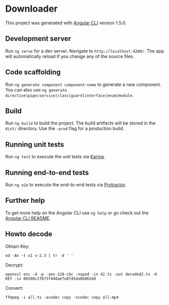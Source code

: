 # Downloader

This project was generated with [Angular CLI](https://github.com/angular/angular-cli) version 1.5.0.

## Development server

Run `ng serve` for a dev server. Navigate to `http://localhost:4200/`. The app will automatically reload if you change any of the source files.

## Code scaffolding

Run `ng generate component component-name` to generate a new component. You can also use `ng generate directive|pipe|service|class|guard|interface|enum|module`.

## Build

Run `ng build` to build the project. The build artifacts will be stored in the `dist/` directory. Use the `-prod` flag for a production build.

## Running unit tests

Run `ng test` to execute the unit tests via [Karma](https://karma-runner.github.io).

## Running end-to-end tests

Run `ng e2e` to execute the end-to-end tests via [Protractor](http://www.protractortest.org/).

## Further help

To get more help on the Angular CLI use `ng help` or go check out the [Angular CLI README](https://github.com/angular/angular-cli/blob/master/README.md).

## Howto decode

Obtain Key:

	od -An -t x1 v-2.3 | tr -d ' ' 	

Decrypt:

	openssl enc -d -p -aes-128-cbc -nopad -in 42.ts -out decoded2.ts -K KEY -iv 06598c2f673f448aefe8745da6b862dd

Convert:

	ffmpeg -i all.ts -acodec copy -vcodec copy all.mp4
